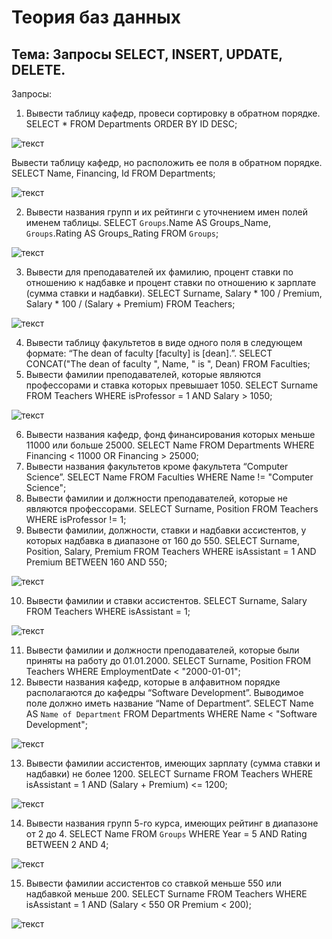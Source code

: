 # Теория баз данных

## Тема: Запросы SELECT, INSERT, UPDATE, DELETE.

Запросы:

1. Вывести таблицу кафедр, провеси сортировку в обратном порядке.
SELECT * FROM Departments ORDER BY ID DESC;

![текст](https://sun9-74.userapi.com/impg/4QtkV9ZEZPVrQ7dXhuXr3z8XRaiFifNHGHTaMQ/OlE4p-HK31M.jpg?size=1920x1080&quality=95&sign=75300eb6466b45269d08ffef9f0e7390&type=album)

Вывести таблицу кафедр, но расположить ее поля в обратном порядке.
SELECT Name, Financing, Id FROM Departments;

![текст](https://sun9-34.userapi.com/impg/TEaVCcAf337DYpTzNiG_0OVS_cOB7C4qKe4feQ/wqcz3ynIsh8.jpg?size=1920x1080&quality=95&sign=77da14de5f880f281a1af72e160ca837&type=album)

2. Вывести названия групп и их рейтинги с уточнением имен полей именем таблицы.
SELECT `Groups`.Name AS Groups_Name, `Groups`.Rating AS Groups_Rating FROM `Groups`;

![текст](https://sun9-12.userapi.com/impg/6xK-Do9Ieex0Iv_jDua3JwfqPxxQfoBBIERRmw/tU1iHgAC7v0.jpg?size=1920x1080&quality=95&sign=5fb8e0a69aec80a95f6e642b0e48a69e&type=album)

3. Вывести для преподавателей их фамилию, процент ставки по отношению к надбавке и процент ставки по отношению к зарплате (сумма ставки и надбавки).
SELECT Surname, Salary * 100 / Premium, Salary * 100 / (Salary + Premium) FROM Teachers;

![текст](https://sun9-10.userapi.com/impg/qjjtKLGQsYoKaFX2E3HtXoMlm2vPc6m4JzpEJg/FwHFlRPDYbA.jpg?size=1920x1080&quality=95&sign=d1cde58036e19331887520956360d69a&type=album)

4. Вывести таблицу факультетов в виде одного поля в следующем формате: “The dean of faculty [faculty] is [dean].”.
SELECT CONCAT("The dean of faculty ", Name, " is ", Dean) FROM Faculties;
5. Вывести фамилии преподавателей, которые являются профессорами и ставка которых превышает 1050.
SELECT Surname FROM Teachers WHERE isProfessor = 1 AND Salary > 1050;

![текст](https://sun9-4.userapi.com/impg/aWAFQ_DdoeZIAcG1aJxrG9mtfL7HBbYNx-09gg/DFox6ucwRO8.jpg?size=1920x1080&quality=95&sign=9ddc3419fab07f854fb43963a5091049&type=album)

6. Вывести названия кафедр, фонд финансирования которых меньше 11000 или больше 25000. 
SELECT Name FROM Departments WHERE Financing < 11000 OR Financing > 25000;
7. Вывести названия факультетов кроме факультета “Computer Science”.
SELECT Name FROM Faculties WHERE Name != "Computer Science";
8. Вывести фамилии и должности преподавателей, которые не являются профессорами. 
SELECT Surname, Position FROM Teachers WHERE isProfessor != 1;
9. Вывести фамилии, должности, ставки и надбавки ассистентов, у которых надбавка в диапазоне от 160 до 550.
SELECT Surname, Position, Salary, Premium FROM Teachers WHERE isAssistant = 1 AND Premium BETWEEN 160 AND 550;

![текст](https://sun3-24.userapi.com/impg/Vanuic5y_id1cyxcR5iJEFx_wxCI9MZwOhUejw/UaU7zwiSstg.jpg?size=1920x1080&quality=95&sign=6d453cf260441aa66b052d8bde3f2c90&type=album)

10. Вывести фамилии и ставки ассистентов.
SELECT Surname, Salary FROM Teachers WHERE isAssistant = 1;

![текст](https://sun9-69.userapi.com/impg/Pv-inM673QPllI7-kRLtJlPhPD0LRj2L_aeaEA/L4yMNilT-oA.jpg?size=1920x1080&quality=95&sign=54f9cc44b80e44b4d050a6138bceed95&type=album)

11. Вывести фамилии и должности преподавателей, которые были приняты на работу до 01.01.2000.
SELECT Surname, Position FROM Teachers WHERE EmploymentDate < "2000-01-01";
12. Вывести названия кафедр, которые в алфавитном порядке располагаются до кафедры “Software Development”. Выводимое поле должно иметь название “Name of De­part­ment”.
SELECT Name AS `Name of Department` FROM Departments WHERE Name < "Software Development";

![текст](https://sun9-16.userapi.com/impg/Jq9c3G7gkGh1VAavy3rsfP0y1WZkfOKdpFrOuQ/dk1Sj_fiTJQ.jpg?size=1920x1080&quality=95&sign=dfba3338a02c21c2661eec39cb498787&type=album)

13. Вывести фамилии ассистентов, имеющих зарплату (сумма ставки и надбавки) не более 1200.
SELECT Surname FROM Teachers WHERE isAssistant = 1 AND (Salary + Premium) <= 1200;

![текст](https://sun9-2.userapi.com/impg/E-Dqrv_n3cLkzmWo7_A3nR2ChZvcW2zjUAeqNw/AUpE4ZpsZXw.jpg?size=1920x1080&quality=95&sign=8d4f3b7e8d89eb5a4f2f1b0d769c3d67&type=album)

14. Вывести названия групп 5-го курса, имеющих рейтинг в диапазоне от 2 до 4.
SELECT Name FROM `Groups` WHERE Year = 5 AND Rating BETWEEN 2 AND 4;

![текст](https://sun9-52.userapi.com/impg/0_1RThHS6pqWOYaVRU8wc4Rm4WxYScQYdlyxEw/l_ofq0fUzBU.jpg?size=1920x1080&quality=95&sign=f4ecf05a0d38dd3c0b99411236334567&type=album)


15. Вывести фамилии ассистентов со ставкой меньше 550 или надбавкой меньше 200. 
SELECT Surname FROM Teachers WHERE isAssistant = 1 AND (Salary < 550 OR Premium < 200); 

![текст](https://sun9-62.userapi.com/impg/GcjMLfQCaIxOhaWktvGVpqaslWQnfzfBUqoXxA/eplYIuXWFqA.jpg?size=1920x1080&quality=95&sign=4745fcad664d3747617a2afd205a6d2c&type=album)